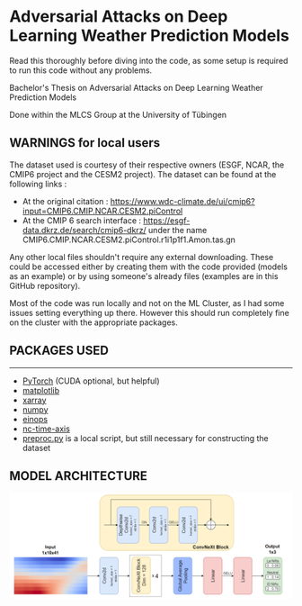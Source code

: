 # **Adversarial Attacks on Deep Learning Weather Prediction Models**

Read this thoroughly before diving into the code, as some setup is required to run this code without any problems.

Bachelor's Thesis on Adversarial Attacks on Deep Learning Weather Prediction Models

Done within the MLCS Group at the University of Tübingen


## **WARNINGS for local users**
The dataset used is courtesy of their respective owners (ESGF, NCAR, the CMIP6 project and the CESM2 project).
The dataset can be found at the following links :
- At the original citation : https://www.wdc-climate.de/ui/cmip6?input=CMIP6.CMIP.NCAR.CESM2.piControl
- At the CMIP 6 search interface : https://esgf-data.dkrz.de/search/cmip6-dkrz/ under the name CMIP6.CMIP.NCAR.CESM2.piControl.r1i1p1f1.Amon.tas.gn

Any other local files shouldn't require any external downloading. These could be accessed either by creating them with the code provided (models as an example) or by using someone's already files (examples are in this GitHub repository).

Most of the code was run locally and not on the ML Cluster, as I had some issues setting everything up there.
However this should run completely fine on the cluster with the appropriate packages.


## **PACKAGES USED**
------------------------
- [PyTorch](https://pytorch.org/get-started/locally/) (CUDA optional, but helpful)
- [matplotlib](https://matplotlib.org/stable/users/getting_started/)
- [xarray](https://docs.xarray.dev/en/stable/getting-started-guide/installing.html)
- [numpy](https://numpy.org/install/)
- [einops](https://einops.rocks/#Installation)
- [nc-time-axis](https://github.com/SciTools/nc-time-axis)
- [preproc.py](../main/preproc.py) is a local script, but still necessary for constructing the dataset


## MODEL ARCHITECTURE
![alt text](https://github.com/MTRucker/AdversaryDLWPModels/blob/main/Model_Architecture.png)
